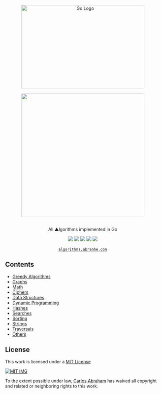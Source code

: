 <div align="center">
	<img width="400" height="270" src="https://cdn.svgporn.com/logos/gopher.svg" alt="Go Logo">
	<br>
	<br>
	<img src="https://cdn.abranhe.com/projects/algorithms/algorithms.svg" width="400px">
  <br>
	<br>
  <p>All ▲lgorithms implemented in Go</p>
	<a href="https://algorithms.abranhe.com"><img src="https://img.shields.io/badge/All-%E2%96%B2llgorithms-700606.svg"></a>
	<a href="https://github.com/abranhe/algorithms/blob/master/LICENSE"><img src="https://img.shields.io/github/license/abranhe/algorithms.svg" /></a>
	<a href="https://cash.me/$abranhe"><img src="https://cdn.abraham.gq/badges/cash-me.svg"></a>
	<a href="https://www.patreon.com/abranhe"><img src="https://cdn.abraham.gq/badges/patreon.svg" /></a>
	<a href="https://paypal.me/abranhe/10"><img src="https://cdn.abraham.gq/badges/paypal.svg" /></a>
	<br>
	<br>
	<a href="https://algorithms.abranhe.com"><code>algorithms.abranhe.com</code></a>
</div>


## Contents

- [Greedy Algorithms](greedyalgorithms)
- [Graphs](graphs)
- [Math](math)
- [Ciphers](ciphers)
- [Data Structures](datastructures)
- [Dynamic Programming](dynamicprogramming)
- [Hashes](hashes)
- [Searches](searches)
- [Sorting](sorting)
- [Strings](strings)
- [Traversals](traversals)
- [Others](others)

## License

This work is licensed under a [MIT License](https://github.com/abranhe/algorithms/blob/master/LICENSE)

[![MIT IMG][mit-license]]((https://github.com/abranhe/algorithms/blob/master/LICENSE))

To the extent possible under law, [Carlos Abraham](https://go.abranhe.com/github) has waived all copyright and related or neighboring rights to this work.


[mit-license]: https://cdn.abraham.gq/projects/algorithms/mit-license.png
